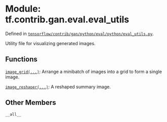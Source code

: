 <div itemscope itemtype="http://developers.google.com/ReferenceObject">
<meta itemprop="name" content="tf.contrib.gan.eval.eval_utils" />
<meta itemprop="property" content="__all__"/>
</div>

# Module: tf.contrib.gan.eval.eval_utils



Defined in [`tensorflow/contrib/gan/python/eval/python/eval_utils.py`](https://www.tensorflow.org/code/tensorflow/contrib/gan/python/eval/python/eval_utils.py).

Utility file for visualizing generated images.

## Functions

[`image_grid(...)`](../../../../tf/contrib/gan/eval/image_grid.md): Arrange a minibatch of images into a grid to form a single image.

[`image_reshaper(...)`](../../../../tf/contrib/gan/eval/image_reshaper.md): A reshaped summary image.

## Other Members

`__all__`

